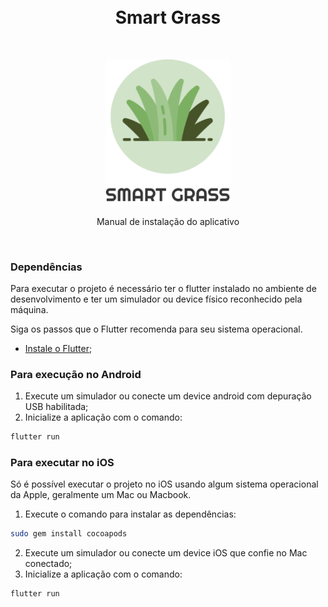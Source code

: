 <br>
<br>
<h1 align="center" > Smart Grass</h1>
<br>
<p align="center"><img width="200"src="https://github.com/Cortador-de-Grama-Autonomo/Software-App/blob/main/app/lib/assets/images/logo-app.png"> </p>
<p align="center"> Manual de instalação do aplicativo</p>
<br>

### Dependências

Para executar o projeto é necessário ter o flutter instalado no ambiente de desenvolvimento e ter um simulador ou device físico reconhecido pela máquina.

Siga os passos que o Flutter recomenda para seu sistema operacional.
- [Instale o Flutter](https://flutter.dev/docs/get-started/install);

### Para execução no Android

1. Execute um simulador ou conecte um device android com depuração USB habilitada;
2. Inicialize a aplicação com o comando:
```bash
flutter run
```

### Para executar no iOS

Só é possível executar o projeto no iOS usando algum sistema operacional da Apple, geralmente um Mac ou Macbook.

1. Execute o comando para instalar as dependências:
```bash
sudo gem install cocoapods
```
2. Execute um simulador ou conecte um device iOS que confie no Mac conectado;
3. Inicialize a aplicação com o comando:
```bash
flutter run
```